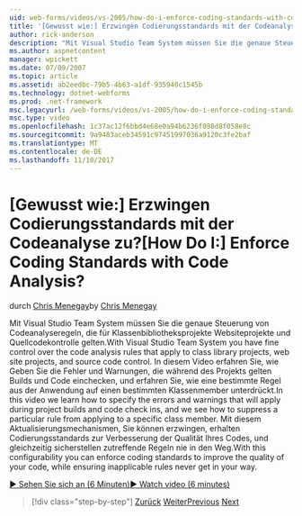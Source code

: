 ```yaml
---
uid: web-forms/videos/vs-2005/how-do-i-enforce-coding-standards-with-code-analysis
title: '[Gewusst wie:] Erzwingen Codierungsstandards mit der Codeanalyse zu? | Microsoft-Dokumentation'
author: rick-anderson
description: "Mit Visual Studio Team System müssen Sie die genaue Steuerung von Codeanalyseregeln, die für Klassenbibliotheksprojekte Websiteprojekte und Co-Code der Quelle gelten..."
ms.author: aspnetcontent
manager: wpickett
ms.date: 07/09/2007
ms.topic: article
ms.assetid: ab2eedbc-79b5-4b63-a1df-935940c1545b
ms.technology: dotnet-webforms
ms.prod: .net-framework
msc.legacyurl: /web-forms/videos/vs-2005/how-do-i-enforce-coding-standards-with-code-analysis
msc.type: video
ms.openlocfilehash: 1c37ac12f6bbd4e68e0a94b6236f098d8f058e8c
ms.sourcegitcommit: 9a9483aceb34591c97451997036a9120c3fe2baf
ms.translationtype: MT
ms.contentlocale: de-DE
ms.lasthandoff: 11/10/2017
---
```

<a name="how-do-i-enforce-coding-standards-with-code-analysis"></a><span data-ttu-id="cdcb2-104">[Gewusst wie:] Erzwingen Codierungsstandards mit der Codeanalyse zu?</span><span class="sxs-lookup"><span data-stu-id="cdcb2-104">[How Do I:] Enforce Coding Standards with Code Analysis?</span></span>
====================
<span data-ttu-id="cdcb2-105">durch [Chris Menegay](https://twitter.com/CMenegay)</span><span class="sxs-lookup"><span data-stu-id="cdcb2-105">by [Chris Menegay](https://twitter.com/CMenegay)</span></span>

<span data-ttu-id="cdcb2-106">Mit Visual Studio Team System müssen Sie die genaue Steuerung von Codeanalyseregeln, die für Klassenbibliotheksprojekte Websiteprojekte und Quellcodekontrolle gelten.</span><span class="sxs-lookup"><span data-stu-id="cdcb2-106">With Visual Studio Team System you have fine control over the code analysis rules that apply to class library projects, web site projects, and source code control.</span></span> <span data-ttu-id="cdcb2-107">In diesem Video erfahren Sie, wie Geben Sie die Fehler und Warnungen, die während des Projekts gelten Builds und Code einchecken, und erfahren Sie, wie eine bestimmte Regel aus der Anwendung auf einen bestimmten Klassenmember unterdrückt.</span><span class="sxs-lookup"><span data-stu-id="cdcb2-107">In this video we learn how to specify the errors and warnings that will apply during project builds and code check ins, and we see how to suppress a particular rule from applying to a specific class member.</span></span> <span data-ttu-id="cdcb2-108">Mit diesem Aktualisierungsmechanismen, Sie können erzwingen, erhalten Codierungsstandards zur Verbesserung der Qualität Ihres Codes, und gleichzeitig sicherstellen zutreffende Regeln nie in den Weg.</span><span class="sxs-lookup"><span data-stu-id="cdcb2-108">With this configurability you can enforce coding standards to improve the quality of your code, while ensuring inapplicable rules never get in your way.</span></span>

[<span data-ttu-id="cdcb2-109">&#9654; Sehen Sie sich an (6 Minuten)</span><span class="sxs-lookup"><span data-stu-id="cdcb2-109">&#9654; Watch video (6 minutes)</span></span>](https://channel9.msdn.com/Blogs/ASP-NET-Site-Videos/how-do-i-enforce-coding-standards-with-code-analysis)

>[!div class="step-by-step"]
<span data-ttu-id="cdcb2-110">[Zurück](how-do-i-set-up-distributed-load-testing-for-high-volume-tests.md)
[Weiter](how-do-i-use-generic-tests.md)</span><span class="sxs-lookup"><span data-stu-id="cdcb2-110">[Previous](how-do-i-set-up-distributed-load-testing-for-high-volume-tests.md)
[Next](how-do-i-use-generic-tests.md)</span></span>
